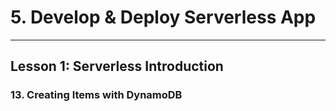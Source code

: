 # 5. Develop & Deploy Serverless App
___

## Lesson 1: Serverless Introduction

### 13. Creating Items with DynamoDB



